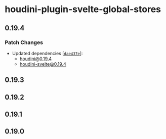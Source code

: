# houdini-plugin-svelte-global-stores

## 0.19.4

### Patch Changes

-   Updated dependencies [[`dae437e`](https://github.com/HoudiniGraphql/houdini/commit/dae437e3923628c0e816e7f53509c1ddcc8bd019)]:
    -   houdini@0.19.4
    -   houdini-svelte@0.19.4

## 0.19.3

## 0.19.2

## 0.19.1

## 0.19.0
